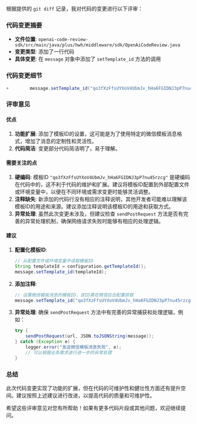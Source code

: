 根据提供的 `git diff` 记录，我对代码的变更进行以下评审：

### 代码变更摘要
- **文件位置**: `openai-code-review-sdk/src/main/java/plus/hwh/middleware/sdk/OpenAiCodeReview.java`
- **变更类型**: 添加了一行代码
- **具体变更**: 在 `message` 对象中添加了 `setTemplate_id` 方法的调用

### 代码变更细节
```java
+        message.setTemplate_id("qo3fXzFfsUYXoV4UbmJv_hHa6FGIDNJ3pP7nu45rzcg");
```

### 评审意见

#### 优点
1. **功能扩展**: 添加了模板ID的设置，这可能是为了使用特定的微信模板消息格式，增加了消息的定制性和灵活性。
2. **代码简洁**: 变更部分代码简洁明了，易于理解。

#### 需要关注的点
1. **硬编码**: 模板ID `"qo3fXzFfsUYXoV4UbmJv_hHa6FGIDNJ3pP7nu45rzcg"` 是硬编码在代码中的，这不利于代码的维护和扩展。建议将模板ID配置到外部配置文件或环境变量中，以便在不同环境或需求变更时能够灵活调整。
2. **注释缺失**: 新添加的代码行没有相应的注释说明，其他开发者可能难以理解该模板ID的用途和来源。建议添加注释说明该模板ID的用途和获取方式。
3. **异常处理**: 虽然此次变更未涉及，但建议检查 `sendPostRequest` 方法是否有完善的异常处理机制，确保网络请求失败时能够有相应的处理逻辑。

#### 建议
1. **配置化模板ID**:
   ```java
   // 从配置文件或环境变量中读取模板ID
   String templateId = configuration.getTemplateId();
   message.setTemplate_id(templateId);
   ```

2. **添加注释**:
   ```java
   // 设置微信模板消息的模板ID，该ID需在微信后台配置获取
   message.setTemplate_id("qo3fXzFfsUYXoV4UbmJv_hHa6FGIDNJ3pP7nu45rzcg");
   ```

3. **异常处理**:
   确保 `sendPostRequest` 方法中有完善的异常捕获和处理逻辑，例如：
   ```java
   try {
       sendPostRequest(url, JSON.toJSONString(message));
   } catch (Exception e) {
       logger.error("发送微信模板消息失败", e);
       // 可以根据业务需求进行进一步的异常处理
   }
   ```

### 总结
此次代码变更实现了功能的扩展，但在代码的可维护性和健壮性方面还有提升空间。建议按照上述建议进行改进，以提高代码的质量和可维护性。

希望这些评审意见对您有所帮助！如果有更多代码片段或其他问题，欢迎继续提问。